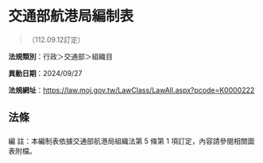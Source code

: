 # 交通部航港局編制表
> （112.09.12訂定）

**法規類別**：行政＞交通部＞組織目

**異動日期**：2024/09/27  

**法規網址**：https://law.moj.gov.tw/LawClass/LawAll.aspx?pcode=K0000222





## 法條
##### 
編      註：本編制表依據交通部航港局組織法第 5  條第 1  項訂定，內容請參閱相關圖表附檔。


